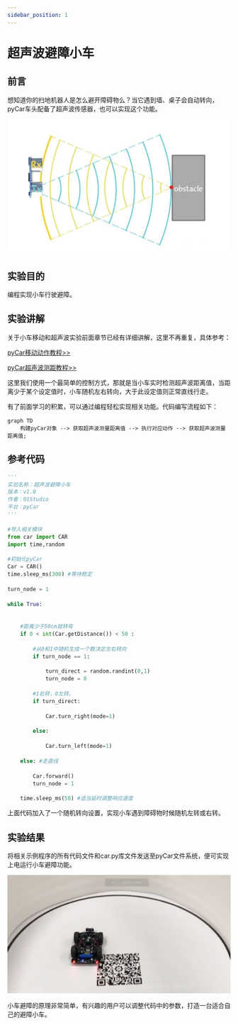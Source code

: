 ```yaml
---
sidebar_position: 1
---
```


# 超声波避障小车

## 前言

想知道你的扫地机器人是怎么避开障碍物么？当它遇到墙、桌子会自动转向，pyCar车头配备了超声波传感器，也可以实现这个功能。

![ultrasonic_car](./img/ultrasonic_car/ultrasonic_car1.png)

## 实验目的

编程实现小车行驶避障。

## 实验讲解

关于小车移动和超声波实验前面章节已经有详细讲解，这里不再重复，具体参考：

[pyCar移动动作教程>>](../sub_modules/movement.md)

[pyCar超声波测距教程>>](../sub_modules/ultrasonic.md)

这里我们使用一个最简单的控制方式，那就是当小车实时检测超声波距离值，当距离少于某个设定值时，小车随机左右转向，大于此设定值则正常直线行走。

有了前面学习的积累，可以通过编程轻松实现相关功能。代码编写流程如下：

```mermaid
graph TD
    构建pyCar对象 --> 获取超声波测量距离值 --> 执行对应动作 --> 获取超声波测量距离值;
```

## 参考代码

```python
'''
实验名称：超声波避障小车
版本：v1.0
作者：01Studio
平台：pyCar
'''

#导入相关模块
from car import CAR
import time,random

#初始化pyCar
Car = CAR()
time.sleep_ms(300) #等待稳定

turn_node = 1

while True:


    #距离少于50cm就转弯
    if 0 < int(Car.getDistance()) < 50 :
        
        #从0和1中随机生成一个数决定左右转向
        if turn_node == 1:
            
            turn_direct = random.randint(0,1)
            turn_node = 0
        
        #1右转，0左转。
        if turn_direct:
            
            Car.turn_right(mode=1)
            
        else:
            
            Car.turn_left(mode=1)
        
    else: #走直线
        
        Car.forward()
        turn_node = 1
        
    time.sleep_ms(50) #适当延时调整响应速度

```

上面代码加入了一个随机转向设置，实现小车遇到障碍物时候随机左转或右转。

## 实验结果

将相关示例程序的所有代码文件和car.py库文件发送至pyCar文件系统，便可实现上电运行小车避障功能。

![ultrasonic_car](./img/ultrasonic_car/ultrasonic_car2.png)

小车避障的原理非常简单，有兴趣的用户可以调整代码中的参数，打造一台适合自己的避障小车。